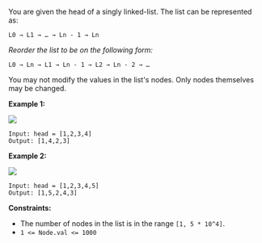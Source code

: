 You are given the head of a singly linked-list. The list can be represented as:
```
L0 → L1 → … → Ln - 1 → Ln
```
*Reorder the list to be on the following form:*
```
L0 → Ln → L1 → Ln - 1 → L2 → Ln - 2 → …
```
You may not modify the values in the list's nodes. Only nodes themselves may be changed.

**Example 1:**

![](https://assets.leetcode.com/uploads/2021/03/04/reorder1linked-list.jpg)

```
Input: head = [1,2,3,4]
Output: [1,4,2,3]
```
**Example 2:**

![](https://assets.leetcode.com/uploads/2021/03/09/reorder2-linked-list.jpg)

```
Input: head = [1,2,3,4,5]
Output: [1,5,2,4,3]
``` 
**Constraints:**
- The number of nodes in the list is in the range `[1, 5 * 10^4]`.
- `1 <= Node.val <= 1000`